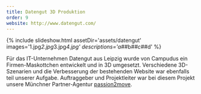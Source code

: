 ```yaml
---
title: Datengut 3D Produktion
order: 9
website: http://www.datengut.com/
---
```


{% include slideshow.html assetDir='assets/datengut' images='1.jpg*2.jpg*3.jpg*4.jpg' descriptions='a#*#b#*#c#*#d' %}

Für das IT-Unternehmen Datengut aus Leipzig wurde von Campudus ein Firmen-Maskottchen entwickelt und in 3D  umgesetzt. Verschiedene 3D-Szenarien und die Verbesserung der bestehenden Website war ebenfalls teil unserer Aufgabe.  Auftraggeber und Projektleiter war bei diesem Projekt unsere Münchner Partner-Agentur [passion2move](http://www.passion2move.com/).
